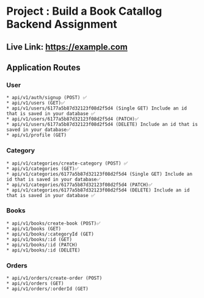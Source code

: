 # Project : Build a Book Catallog Backend Assignment

## Live Link: <https://example.com>

## Application Routes

### User

    * api/v1/auth/signup (POST) ✅
    * api/v1/users (GET)✅
    * api/v1/users/6177a5b87d32123f08d2f5d4 (Single GET) Include an id that is saved in your database ✅
    * api/v1/users/6177a5b87d32123f08d2f5d4 (PATCH)✅
    * api/v1/users/6177a5b87d32123f08d2f5d4 (DELETE) Include an id that is saved in your database✅
    * api/v1/profile (GET)

### Category

    * api/v1/categories/create-category (POST) ✅
    * api/v1/categories (GET)✅
    * api/v1/categories/6177a5b87d32123f08d2f5d4 (Single GET) Include an id that is saved in your database✅
    * api/v1/categories/6177a5b87d32123f08d2f5d4 (PATCH)✅
    * api/v1/categories/6177a5b87d32123f08d2f5d4 (DELETE) Include an id that is saved in your database ✅

### Books

    * api/v1/books/create-book (POST)✅
    * api/v1/books (GET)
    * api/v1/books/:categoryId (GET)
    * api/v1/books/:id (GET)
    * api/v1/books/:id (PATCH)
    * api/v1/books/:id (DELETE)

### Orders

    * api/v1/orders/create-order (POST)
    * api/v1/orders (GET)
    * api/v1/orders/:orderId (GET)
